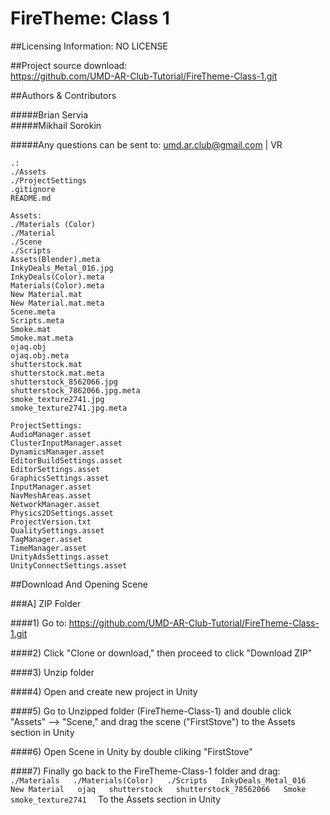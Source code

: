 FireTheme: Class 1
==================

##Licensing Information: NO LICENSE

##Project source download:  
https://github.com/UMD-AR-Club-Tutorial/FireTheme-Class-1.git

##Authors & Contributors

#####Brian Servia  
#####Mikhail Sorokin

#####Any questions can be sent to: umd.ar.club@gmail.com | VR

```
.:  
./Assets  
./ProjectSettings  
.gitignore  
README.md  
```
```
Assets:  
./Materials (Color)  
./Material  
./Scene  
./Scripts  
Assets(Blender).meta  
InkyDeals_Metal_016.jpg  
InkyDeals(Color).meta  
Materials(Color).meta  
New Material.mat  
New Material.mat.meta  
Scene.meta  
Scripts.meta  
Smoke.mat  
Smoke.mat.meta  
ojaq.obj  
ojaq.obj.meta  
shutterstock.mat  
shutterstock.mat.meta  
shutterstock_8562066.jpg  
shutterstock_7862066.jpg.meta  
smoke_texture2741.jpg  
smoke_texture2741.jpg.meta  
```
```
ProjectSettings:  
AudioManager.asset  
ClusterInputManager.asset  
DynamicsManager.asset  
EditorBuildSettings.asset  
EditorSettings.asset  
GraphicsSettings.asset  
InputManager.asset  
NavMeshAreas.asset  
NetworkManager.asset  
Physics2DSettings.asset  
ProjectVersion.txt  
QualitySettings.asset  
TagManager.asset  
TimeManager.asset  
UnityAdsSettings.asset  
UnityConnectSettings.asset  
```

##Download And Opening Scene  

###A] ZIP Folder
      
####1) Go to: https://github.com/UMD-AR-Club-Tutorial/FireTheme-Class-1.git

####2) Click "Clone or download," then proceed to click "Download ZIP"

####3) Unzip folder

####4) Open and create new project in Unity 

####5) Go to Unzipped folder (FireTheme-Class-1) and double click "Assets" --> "Scene," and drag
       the scene ("FirstStove") to the Assets section in Unity

####6) Open Scene in Unity by double cliking "FirstStove"

####7) Finally go back to the FireTheme-Class-1 folder and drag:  
	```
	./Materials  
	./Materials(Color)  
	./Scripts  
	InkyDeals_Metal_016  
	New Material  
	ojaq  
	shutterstock  
	shutterstock_78562066  
	Smoke  
	smoke_texture2741  
	```
	To the Assets section in Unity
